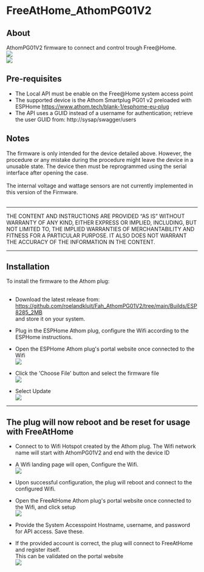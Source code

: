 # FreeAtHome_AthomPG01V2

## About ##
AthomPG01V2 firmware to connect and control trough Free@Home.</br>
![](./Resources/Plug.png)</br>
![](./Resources/FahShot.png)</br>

## Pre-requisites ##
- The Local API must be enable on the Free@Home system access point
- The supported device is the Athom Smartplug PG01 v2 preloaded with ESPHome https://www.athom.tech/blank-1/esphome-eu-plug
- The API uses a GUID instead of a username for authentication; retrieve the user GUID from:
http://sysap/swagger/users


## Notes ##
The firmware is only intended for the device detailed above. However, the procedure or any mistake during the procedure might leave the device in a unusable state. The device then must be reprogrammed using the serial interface after opening the case.</br>
</br>
The internal voltage and wattage sensors are not currently implemented in this version of the Firmware.</br>
</br>
***
THE CONTENT AND INSTRUCTIONS ARE PROVIDED “AS IS” WITHOUT WARRANTY OF ANY KIND, EITHER EXPRESS OR IMPLIED, INCLUDING, BUT NOT LIMITED TO, THE IMPLIED WARRANTIES OF MERCHANTABILITY AND FITNESS FOR A PARTICULAR PURPOSE. IT ALSO DOES NOT WARRANT THE ACCURACY OF THE INFORMATION IN THE CONTENT.
***
## Installation ##
To install the firmware to the Athom plug:</br>
</br>
- Download the latest release from:</br>
https://github.com/roelandkluit/Fah_AthomPG01V2/tree/main/Builds/ESP8285_2MB</br>
and store it on your system.

- Plug in the ESPHome Athom plug, configure the Wifi according to the ESPHome instructions.
- Open the ESPHome Athom plug's portal website once connected to the Wifi</br>
![](./Resources/Step1.png)</br>

- Click the 'Choose File' button and select the firmware file</br>
![](./Resources/Step2.png)</br>

- Select Update </br>
![](./Resources/Step3.png)</br>


---
The plug will now reboot and be reset for usage with FreeAtHome</br>
---

- Connect to to Wifi Hotspot created by the Athom plug. The Wifi network name will start with AthomPG01V2 and end with the device ID
- A Wifi landing page will open, Configure the Wifi.</br>
![](./Resources/Step4.png)</br>

- Upon successful configuration, the plug will reboot and connect to the configured Wifi.</br>
- Open the FreeAtHome Athom plug's portal website once connected to the Wifi, and click setup</br>
![](./Resources/Step5.png)</br>
- Provide the System Accesspoint Hostname, username, and password for API access. Save these.</br>

- If the provided account is correct, the plug will connect to FreeAtHome and register itself.</br>This can be validated on the portal website</br>
![](./Resources/Step6.png)</br>

